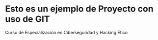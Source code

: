 # Esto es un ejemplo de Proyecto con uso de GIT
Curso de Especialización en Ciberseguridad y Hacking Ético

